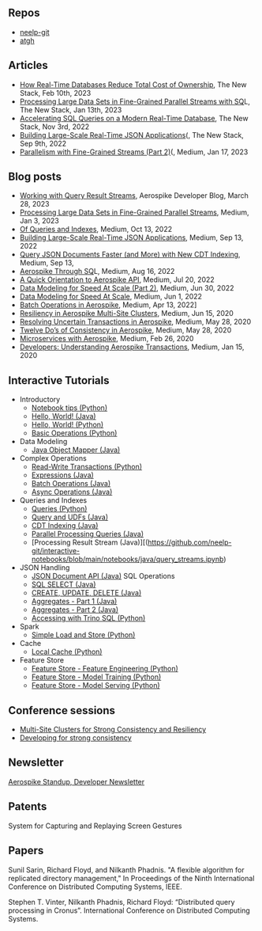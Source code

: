 ## Repos
- [neelp-git](https://github.com/neelp-git)
- [atgh](https://github.com/atgh)

## Articles
- [How Real-Time Databases Reduce Total Cost of Ownership](https://thenewstack.io/how-real-time-database-design-boosts-total-cost-of-ownership/), The New Stack, Feb 10th, 2023 
- [Processing Large Data Sets in Fine-Grained Parallel Streams with SQ](https://thenewstack.io/processing-large-data-sets-in-fine-grained-parallel-streams-with-sql/)L, The New Stack, Jan 13th, 2023 
- [Accelerating SQL Queries on a Modern Real-Time Database](https://thenewstack.io/accelerating-sql-queries-on-a-modern-real-time-database/), The New Stack,  Nov 3rd, 2022 
- [Building Large-Scale Real-Time JSON Applications](https://thenewstack.io/building-large-scale-real-time-json-applications/)(, The New Stack, Sep 9th, 2022
- [Parallelism with Fine-Grained Streams (Part 2)](https://thenewstack.io/building-large-scale-real-time-json-applications/)(, Medium, Jan 17, 2023

## Blog posts
- [Working with Query Result Streams](https://developer.aerospike.com/blog/query-streams), Aerospike Developer Blog, March 28, 2023
- [Processing Large Data Sets in Fine-Grained Parallel Streams](https://medium.com/aerospike-developer-blog/processing-large-data-sets-in-fine-grained-parallel-streams-842c160feb9d?source=your_stories_page-------------------------------------), Medium, Jan 3, 2023
- [Of Queries and Indexes](https://medium.com/aerospike-developer-blog/of-queries-and-indexes-882b1c3579a8?source=your_stories_page-------------------------------------), Medium, Oct 13, 2022
- [Building Large-Scale Real-Time JSON Applications](https://medium.com/aerospike-developer-blog/building-large-scale-real-time-json-applications-8f5e7cb94fc6?source=your_stories_page-------------------------------------), Medium, Sep 13, 2022
- [Query JSON Documents Faster (and More) with New CDT Indexing](https://medium.com/aerospike-developer-blog/query-json-documents-faster-and-more-with-new-cdt-indexing-74f7174eb22b?source=your_stories_page-------------------------------------), Medium, Sep 13, 
- [Aerospike Through SQ](https://medium.com/aerospike-developer-blog/query-json-documents-faster-and-more-with-new-cdt-indexing-74f7174eb22b?source=your_stories_page-------------------------------------)L, Medium, Aug 16, 2022
- [A Quick Orientation to Aerospike API](https://medium.com/aerospike-developer-blog/a-quick-orientation-to-aerospike-api-9954b733ccc7?source=your_stories_page-------------------------------------), Medium, Jul 20, 2022
- [Data Modeling for Speed At Scale (Part 2)](https://medium.com/aerospike-developer-blog/a-quick-orientation-to-aerospike-api-9954b733ccc7?source=your_stories_page-------------------------------------), Medium, Jun 30, 2022
- [Data Modeling for Speed At Scale](https://medium.com/aerospike-developer-blog/a-quick-orientation-to-aerospike-api-9954b733ccc7?source=your_stories_page-------------------------------------), Medium, Jun 1, 2022
- [Batch Operations in Aerospike](https://medium.com/aerospike-developer-blog/batch-operations-in-aerospike-5b99897ac049?source=your_stories_page-------------------------------------), Medium, Apr 13, 2022]
- [Resiliency in Aerospike Multi-Site Clusters](https://medium.com/aerospike-developer-blog/batch-operations-in-aerospike-5b99897ac049?source=your_stories_page-------------------------------------), Medium, Jun 15, 2020
- [Resolving Uncertain Transactions in Aerospike](https://medium.com/aerospike-developer-blog/resolving-uncertain-transactions-in-aerospike-49e2a8d51245?source=your_stories_page-------------------------------------), Medium, May 28, 2020
- [Twelve Do’s of Consistency in Aerospike](https://medium.com/aerospike-developer-blog/resolving-uncertain-transactions-in-aerospike-49e2a8d51245?source=your_stories_page-------------------------------------), Medium,  May 28, 2020
- [Microservices with Aerospike](https://medium.com/aerospike-developer-blog/resolving-uncertain-transactions-in-aerospike-49e2a8d51245?source=your_stories_page-------------------------------------), Medium, Feb 26, 2020
- [Developers: Understanding Aerospike Transactions](https://medium.com/aerospike-developer-blog/developers-understanding-aerospike-transactions-1c0ad5cfc357?source=your_stories_page-------------------------------------), Medium, Jan 15, 2020

## Interactive Tutorials
- Introductory
  - [Notebook tips (Python)](https://github.com/neelp-git/interactive-notebooks/blob/main/notebooks/python/readme_tips.ipynb)
  - [Hello, World! (Java)](https://github.com/neelp-git/interactive-notebooks/blob/main/notebooks/python/readme_tips.ipynb)
  - [Hello, World! (Python)](https://github.com/neelp-git/interactive-notebooks/blob/main/notebooks/python/hello_world.ipynb)
  - [Basic Operations (Python)](https://github.com/neelp-git/interactive-notebooks/blob/main/notebooks/python/basic_operations.ipynb)
- Data Modeling
  - [Java Object Mapper (Java)](https://github.com/neelp-git/interactive-notebooks/blob/main/notebooks/java/object_mapper.ipynb)
- Complex Operations
  - [Read-Write Transactions (Python)](https://github.com/neelp-git/interactive-notebooks/blob/main/notebooks/java/object_mapper.ipynb)
  - [Expressions (Java)](https://github.com/neelp-git/interactive-notebooks/blob/main/notebooks/java/object_mapper.ipynb)
  - [Batch Operations (Java)](https://github.com/neelp-git/interactive-notebooks/blob/main/notebooks/java/object_mapper.ipynb)
  - [Async Operations (Java)](https://github.com/neelp-git/interactive-notebooks/blob/main/notebooks/java/async_ops.ipynb)
- Queries and Indexes
  - [Queries (Python)](https://github.com/neelp-git/interactive-notebooks/blob/main/notebooks/java/async_ops.ipynb)
  - [Query and UDFs (Java)](https://github.com/neelp-git/interactive-notebooks/blob/main/notebooks/java/query_udf.ipynb)
  - [CDT Indexing (Java)](https://github.com/neelp-git/interactive-notebooks/blob/main/notebooks/java/query_udf.ipynb)
  - [Parallel Processing Queries (Java)](https://github.com/neelp-git/interactive-notebooks/blob/main/notebooks/java/query_udf.ipynb)
  - [Processing Result Stream (Java)][(https://github.com/neelp-git/interactive-notebooks/blob/main/notebooks/java/query_streams.ipynb)
- JSON Handling
  - [JSON Document API (Java)](https://github.com/neelp-git/interactive-notebooks/blob/main/notebooks/java/query_streams.ipynb)
SQL Operations
  - [SQL SELECT (Java)](https://github.com/neelp-git/interactive-notebooks/blob/main/notebooks/java/sql_select.ipynb)
  - [CREATE, UPDATE, DELETE (Java)](https://github.com/neelp-git/interactive-notebooks/blob/main/notebooks/java/sql_update.ipynb)
  - [Aggregates - Part 1 (Java)](https://github.com/neelp-git/interactive-notebooks/blob/main/notebooks/java/sql_aggregates_1.ipynb)
  - [Aggregates - Part 2 (Java)](https://github.com/neelp-git/interactive-notebooks/blob/main/notebooks/java/sql_aggregates_1.ipynb)
  - [Accessing with Trino SQL (Python)](https://github.com/neelp-git/experiments/blob/main/notebooks/python/depl_insights_etl.ipynb)
- Spark
  - [Simple Load and Store (Python)](https://github.com/neelp-git/interactive-notebooks/blob/main/notebooks/spark/simple-load-store.ipynb)
- Cache
  - [Local Cache (Python)](https://github.com/neelp-git/interactive-notebooks/blob/main/notebooks/spark/simple-load-store.ipynb)
- Feature Store
  - [Feature Store - Feature Engineering (Python)](https://github.com/neelp-git/interactive-notebooks/blob/main/notebooks/spark/simple-load-store.ipynb)
  - [Feature Store - Model Training (Python)](https://github.com/neelp-git/interactive-notebooks/blob/main/notebooks/spark/feature-store-model-training.ipynb)
  - [Feature Store - Model Serving (Python)](https://github.com/neelp-git/interactive-notebooks/blob/main/notebooks/spark/feature-store-model-training.ipynb)

## Conference sessions
- [Multi-Site Clusters for Strong Consistency and Resiliency](https://www.youtube.com/watch?v=-DcAZcnlWDY&list=PLGo1-Ya-AEQD7g9hmXy4eYKsG5PtZPkIT&index=1)
- [Developing for strong consistency](https://www.youtube.com/watch?v=-DcAZcnlWDY&list=PLGo1-Ya-AEQD7g9hmXy4eYKsG5PtZPkIT&index=1)

## Newsletter
[Aerospike Standup, Developer Newsletter](https://developer.aerospike.com/blog/vol-56)

## Patents
System for Capturing and Replaying Screen Gestures

## Papers
Sunil Sarin, Richard Floyd, and Nilkanth Phadnis. "A flexible algorithm for replicated directory management," In Proceedings of the Ninth International Conference on Distributed Computing Systems, IEEE.

Stephen T. Vinter, Nilkanth Phadnis, Richard Floyd:
“Distributed query processing in Cronus”. International Conference on Distributed Computing Systems.
